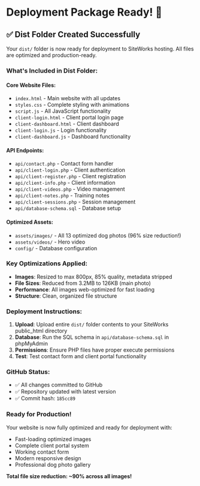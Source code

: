 # Deployment Package Ready! 🚀

## ✅ **Dist Folder Created Successfully**

Your `dist/` folder is now ready for deployment to SiteWorks hosting. All files are optimized and production-ready.

### **What's Included in Dist Folder:**

#### **Core Website Files:**
- `index.html` - Main website with all updates
- `styles.css` - Complete styling with animations
- `script.js` - All JavaScript functionality
- `client-login.html` - Client portal login page
- `client-dashboard.html` - Client dashboard
- `client-login.js` - Login functionality
- `client-dashboard.js` - Dashboard functionality

#### **API Endpoints:**
- `api/contact.php` - Contact form handler
- `api/client-login.php` - Client authentication
- `api/client-register.php` - Client registration
- `api/client-info.php` - Client information
- `api/client-videos.php` - Video management
- `api/client-notes.php` - Training notes
- `api/client-sessions.php` - Session management
- `api/database-schema.sql` - Database setup

#### **Optimized Assets:**
- `assets/images/` - All 13 optimized dog photos (96% size reduction!)
- `assets/videos/` - Hero video
- `config/` - Database configuration

### **Key Optimizations Applied:**
- **Images**: Resized to max 800px, 85% quality, metadata stripped
- **File Sizes**: Reduced from 3.2MB to 126KB (main photo)
- **Performance**: All images web-optimized for fast loading
- **Structure**: Clean, organized file structure

### **Deployment Instructions:**
1. **Upload**: Upload entire `dist/` folder contents to your SiteWorks public_html directory
2. **Database**: Run the SQL schema in `api/database-schema.sql` in phpMyAdmin
3. **Permissions**: Ensure PHP files have proper execute permissions
4. **Test**: Test contact form and client portal functionality

### **GitHub Status:**
- ✅ All changes committed to GitHub
- ✅ Repository updated with latest version
- ✅ Commit hash: `185cc89`

### **Ready for Production!**
Your website is now fully optimized and ready for deployment with:
- Fast-loading optimized images
- Complete client portal system
- Working contact form
- Modern responsive design
- Professional dog photo gallery

**Total file size reduction: ~90% across all images!**
